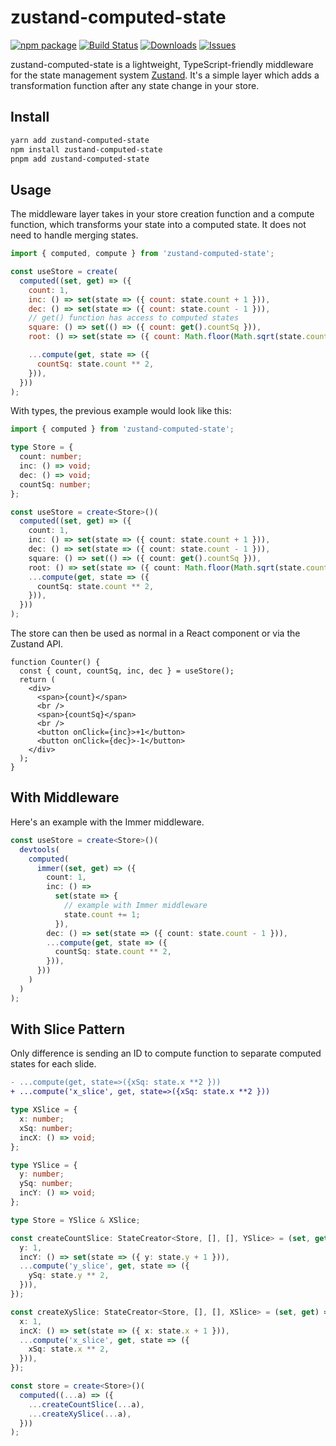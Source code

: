 # zustand-computed-state

[![npm package][npm-img]][npm-url]
[![Build Status][build-img]][build-url]
[![Downloads][downloads-img]][downloads-url]
[![Issues][issues-img]][issues-url]

zustand-computed-state is a lightweight, TypeScript-friendly middleware for the state management system [Zustand](https://github.com/pmndrs/zustand). It's a simple layer which adds a transformation function after any state change in your store.

## Install

```bash
yarn add zustand-computed-state
npm install zustand-computed-state
pnpm add zustand-computed-state
```

## Usage

The middleware layer takes in your store creation function and a compute function, which transforms your state into a computed state. It does not need to handle merging states.

```js
import { computed, compute } from 'zustand-computed-state';

const useStore = create(
  computed((set, get) => ({
    count: 1,
    inc: () => set(state => ({ count: state.count + 1 })),
    dec: () => set(state => ({ count: state.count - 1 })),
    // get() function has access to computed states
    square: () => set(() => ({ count: get().countSq })),
    root: () => set(state => ({ count: Math.floor(Math.sqrt(state.count)) })),

    ...compute(get, state => ({
      countSq: state.count ** 2,
    })),
  }))
);
```

With types, the previous example would look like this:

```ts
import { computed } from 'zustand-computed-state';

type Store = {
  count: number;
  inc: () => void;
  dec: () => void;
  countSq: number;
};

const useStore = create<Store>()(
  computed((set, get) => ({
    count: 1,
    inc: () => set(state => ({ count: state.count + 1 })),
    dec: () => set(state => ({ count: state.count - 1 })),
    square: () => set(() => ({ count: get().countSq })),
    root: () => set(state => ({ count: Math.floor(Math.sqrt(state.count)) })),
    ...compute(get, state => ({
      countSq: state.count ** 2,
    })),
  }))
);
```

The store can then be used as normal in a React component or via the Zustand API.

```tsx
function Counter() {
  const { count, countSq, inc, dec } = useStore();
  return (
    <div>
      <span>{count}</span>
      <br />
      <span>{countSq}</span>
      <br />
      <button onClick={inc}>+1</button>
      <button onClick={dec}>-1</button>
    </div>
  );
}
```

## With Middleware

Here's an example with the Immer middleware.

```ts
const useStore = create<Store>()(
  devtools(
    computed(
      immer((set, get) => ({
        count: 1,
        inc: () =>
          set(state => {
            // example with Immer middleware
            state.count += 1;
          }),
        dec: () => set(state => ({ count: state.count - 1 })),
        ...compute(get, state => ({
          countSq: state.count ** 2,
        })),
      }))
    )
  )
);
```

## With Slice Pattern

Only difference is sending an ID to compute function to separate computed states for each slide.

```diff
- ...compute(get, state=>({xSq: state.x **2 }))
+ ...compute('x_slice', get, state=>({xSq: state.x **2 }))
```

```ts
type XSlice = {
  x: number;
  xSq: number;
  incX: () => void;
};

type YSlice = {
  y: number;
  ySq: number;
  incY: () => void;
};

type Store = YSlice & XSlice;

const createCountSlice: StateCreator<Store, [], [], YSlice> = (set, get) => ({
  y: 1,
  incY: () => set(state => ({ y: state.y + 1 })),
  ...compute('y_slice', get, state => ({
    ySq: state.y ** 2,
  })),
});

const createXySlice: StateCreator<Store, [], [], XSlice> = (set, get) => ({
  x: 1,
  incX: () => set(state => ({ x: state.x + 1 })),
  ...compute('x_slice', get, state => ({
    xSq: state.x ** 2,
  })),
});

const store = create<Store>()(
  computed((...a) => ({
    ...createCountSlice(...a),
    ...createXySlice(...a),
  }))
);
```

[build-img]: https://github.com/yasintz/zustand-computed-state/actions/workflows/release.yml/badge.svg
[build-url]: https://github.com/yasintz/zustand-computed-state/actions/workflows/build.yml
[downloads-img]: https://img.shields.io/npm/dt/zustand-computed-state
[downloads-url]: https://www.npmtrends.com/zustand-computed-state-state
[npm-img]: https://img.shields.io/npm/v/zustand-computed-state
[npm-url]: https://www.npmjs.com/package/zustand-computed-state
[issues-img]: https://img.shields.io/github/issues/yasintz/zustand-computed-state
[issues-url]: https://github.com/yasintz/yasintz/zustand-computed-state/issues
